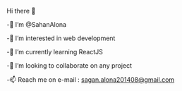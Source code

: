  Hi there 👋

-👋 I’m @SahanAlona

-👀 I’m interested in web development

-🌱 I’m currently learning ReactJS

-💞️ I’m looking to collaborate on any project

-📫 Reach me on e-mail : sagan.alona201408@gmail.com




<!--
**SahanAlona/SahanAlona** is a ✨ _special_ ✨ repository because its `README.md` (this file) appears on your GitHub profile.

Here are some ideas to get you started:

- 🔭 I’m currently working on ...
- 🌱 I’m currently learning ...
- 👯 I’m looking to collaborate on ...
- 🤔 I’m looking for help with ...
- 💬 Ask me about ...
- 📫 How to reach me: ...
- 😄 Pronouns: ...
- ⚡ Fun fact: ...
-->

